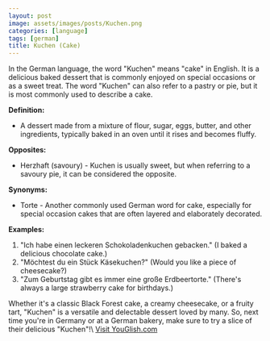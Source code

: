 ```yaml
---
layout: post
image: assets/images/posts/Kuchen.png
categories: [language]
tags: [german]
title: Kuchen (Cake)
---
```


In the German language, the word "Kuchen" means "cake" in English. It is a delicious baked dessert that is commonly enjoyed on special occasions or as a sweet treat. The word "Kuchen" can also refer to a pastry or pie, but it is most commonly used to describe a cake.

**Definition:**
- A dessert made from a mixture of flour, sugar, eggs, butter, and other ingredients, typically baked in an oven until it rises and becomes fluffy.

**Opposites:**
- Herzhaft (savoury) - Kuchen is usually sweet, but when referring to a savoury pie, it can be considered the opposite.

**Synonyms:**
- Torte - Another commonly used German word for cake, especially for special occasion cakes that are often layered and elaborately decorated.

**Examples:**
1. "Ich habe einen leckeren Schokoladenkuchen gebacken." (I baked a delicious chocolate cake.)
2. "Möchtest du ein Stück Käsekuchen?" (Would you like a piece of cheesecake?)
3. "Zum Geburtstag gibt es immer eine große Erdbeertorte." (There's always a large strawberry cake for birthdays.)

Whether it's a classic Black Forest cake, a creamy cheesecake, or a fruity tart, "Kuchen" is a versatile and delectable dessert loved by many. So, next time you're in Germany or at a German bakery, make sure to try a slice of their delicious "Kuchen"!\ <a id="yg-widget-0" class="youglish-widget" data-query="Kuchen" data-lang="german" data-components="8412" data-auto-start="0" data-bkg-color="theme_light" data-title="How%20to%20pronounce%20Kuchen%20in%20German"  rel="nofollow" href="https://youglish.com">Visit YouGlish.com</a><script async src="https://youglish.com/public/emb/widget.js" charset="utf-8"></script>